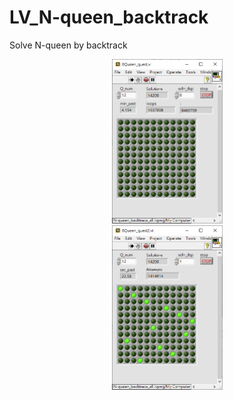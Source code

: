 # LV_N-queen_backtrack
Solve N-queen by backtrack 

<div align="center">
	<img src="./pic/8Queen_quest1.png" alt="Editor" width="177">
</div>
<div align="center">
	<img src="./pic/8Queen_quest2_1.png" alt="Editor" width="177">
</div>
